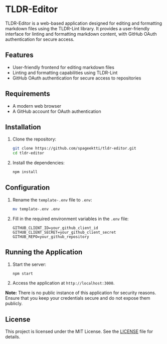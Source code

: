 # TLDR-Editor

TLDR-Editor is a web-based application designed for editing and formatting markdown files using the TLDR-Lint library. It provides a user-friendly interface for linting and formatting markdown content, with GitHub OAuth authentication for secure access.

## Features
- User-friendly frontend for editing markdown files
- Linting and formatting capabilities using TLDR-Lint
- GitHub OAuth authentication for secure access to repositories

## Requirements
- A modern web browser
- A GitHub account for OAuth authentication

## Installation
1. Clone the repository:
   ```bash
   git clone https://github.com/spageektti/tldr-editor.git
   cd tldr-editor
   ```

2. Install the dependencies:
   ```bash
   npm install
   ```

## Configuration
1. Rename the `template-.env` file to `.env`:
   ```bash
   mv template-.env .env
   ```

2. Fill in the required environment variables in the `.env` file:
   ```plaintext
   GITHUB_CLIENT_ID=your_github_client_id
   GITHUB_CLIENT_SECRET=your_github_client_secret
   GITHUB_REPO=your_github_repository
   ```

## Running the Application
1. Start the server:
   ```bash
   npm start
   ```

2. Access the application at `http://localhost:3000`.

**Note:** There is no public instance of this application for security reasons. Ensure that you keep your credentials secure and do not expose them publicly.

## License
This project is licensed under the MIT License. See the [LICENSE](LICENSE) file for details.
